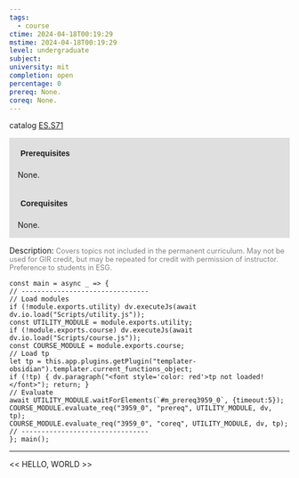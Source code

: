 ```yaml
---
tags:
  - course
ctime: 2024-04-18T00:19:29
mstime: 2024-04-18T00:19:29
level: undergraduate
subject: 
university: mit
completion: open
percentage: 0
prereq: None.
coreq: None.
---
```


catalog [ES.S71](http://student.mit.edu/catalog/mESa.html#ES.S71)

<span style="display: block; padding: 15px; background-color: rgb(100, 100, 100, 0.2);"><font id="m_prereq3959_0" style="display: block; font-family: Arial, sans-serif; font-weight: bold; padding: 5px">Prerequisites</font><br><span id="prereq3959_0">None.</span></span>
<span style="display: block; padding: 15px; background-color: rgb(100, 100, 100, 0.2);"><font id="m_coreq3959_0" style="display: block; font-family: Arial, sans-serif; font-weight: bold; padding: 5px">Corequisites</font><br><span id="coreq3959_0">None.</span></span>

<font style="">Description:</font>
<font style="color: grey; font-size: 0.8rem;">Covers topics not included in the permanent curriculum. May not be used for GIR credit, but may be repeated for credit with permission of instructor. Preference to students in ESG.</font>

```dataviewjs
const main = async _ => {
// --------------------------------
// Load modules
if (!module.exports.utility) dv.executeJs(await dv.io.load("Scripts/utility.js"));
const UTILITY_MODULE = module.exports.utility;
if (!module.exports.course) dv.executeJs(await dv.io.load("Scripts/course.js"));
const COURSE_MODULE = module.exports.course;
// Load tp
let tp = this.app.plugins.getPlugin("templater-obsidian").templater.current_functions_object;
if (!tp) { dv.paragraph("<font style='color: red'>tp not loaded!</font>"); return; }
// Evaluate
await UTILITY_MODULE.waitForElements(`#m_prereq3959_0`, {timeout:5});
COURSE_MODULE.evaluate_req("3959_0", "prereq", UTILITY_MODULE, dv, tp);
COURSE_MODULE.evaluate_req("3959_0", "coreq", UTILITY_MODULE, dv, tp);
// --------------------------------
}; main();
```

---

<< HELLO, WORLD >>

